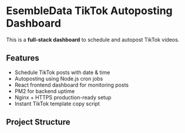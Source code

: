 # EsembleData TikTok Autoposting Dashboard

This is a **full-stack dashboard** to schedule and autopost TikTok videos.

## Features

- Schedule TikTok posts with date & time
- Autoposting using Node.js cron jobs
- React frontend dashboard for monitoring posts
- PM2 for backend uptime
- Nginx + HTTPS production-ready setup
- Instant TikTok template copy script

## Project Structure

